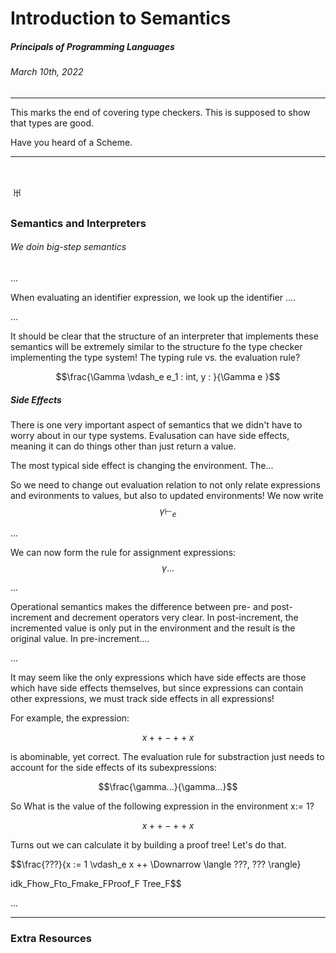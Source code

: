 # Introduction to Semantics
##### Principals of Programming Languages
###### March 10th, 2022
---

This marks the end of covering type checkers. This is supposed to show that types are good.

Have you heard of a Scheme.

---
# $\uranus$
### Semantics and Interpreters
###### We doin big-step semantics
...

When evaluating an identifier expression, we look up the identifier ....

...

It should be clear that the structure of an interpreter that implements these semantics will be extremely similar to the structure fo the type checker implementing the type system! The typing rule vs. the evaluation rule?

$$\frac{\Gamma \vdash_e e_1 : int, y : }{\Gamma e }$$

##### Side Effects

There is one very important aspect of semantics that we didn't have to worry about in our type systems. Evalusation can have side effects, meaning it can do things other than just return a value. 

The most typical side effect is changing the environment. The...

So we need to change out evaluation relation to not only relate expressions and evironments to values, but also to updated environments! We now write
$$\gamma \vdash_e$$

...

We can now form the rule for assignment expressions: 
$$\gamma ...$$

...

Operational semantics makes the difference between pre- and post-increment and decrement operators very clear. In post-increment, the incremented value is only put in the environment and the result is the original value. In pre-increment....

...

It may seem like the only expressions which have side effects are those which have side effects themselves, but since expressions can contain other expressions, we must track side effects in all expressions!

For example, the expression:

$$x ++ - ++ x $$

is abominable, yet correct. The evaluation rule for substraction just needs to account for the side effects of its subexpressions:

$$\frac{\gamma...}{\gamma...}$$

So What is the value of the following expression in the environment x:= 1?

$$x ++ - ++ x $$

Turns out we can calculate it by building a proof tree! Let's do that.

$$\frac{???}{x := 1 \vdash_e x ++ \Downarrow \langle ???, ??? \rangle}

idk_Fhow_Fto_Fmake_FProof_F Tree_F$$

...

---
### Extra Resources
